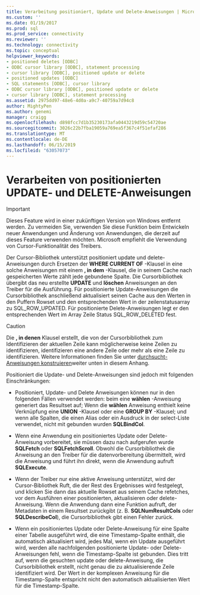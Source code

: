 ```yaml
---
title: Verarbeitung positioniert, Update und Delete-Anweisungen | Microsoft-Dokumentation
ms.custom: ''
ms.date: 01/19/2017
ms.prod: sql
ms.prod_service: connectivity
ms.reviewer: ''
ms.technology: connectivity
ms.topic: conceptual
helpviewer_keywords:
- positioned deletes [ODBC]
- ODBC cursor library [ODBC], statement processing
- cursor library [ODBC], positioned update or delete
- positioned updates [ODBC]
- SQL statements [ODBC], cursor library
- ODBC cursor library [ODBC], positioned update or delete
- cursor library [ODBC], statement processing
ms.assetid: 2975dd97-48e6-4d0a-a9c7-40759a7d94c8
author: MightyPen
ms.author: genemi
manager: craigg
ms.openlocfilehash: d898fcc7d1b35230173afa0443219d59c54720ae
ms.sourcegitcommit: 3026c22b7fba19059a769ea5f367c4f51efaf286
ms.translationtype: MT
ms.contentlocale: de-DE
ms.lasthandoff: 06/15/2019
ms.locfileid: "63057073"
---
```

# <a name="processing-positioned-update-and-delete-statements"></a>Verarbeiten von positionierten UPDATE- und DELETE-Anweisungen
> [!IMPORTANT]  
>  Dieses Feature wird in einer zukünftigen Version von Windows entfernt werden. Zu vermeiden Sie, verwenden Sie diese Funktion beim Entwickeln neuer Anwendungen und Änderung von Anwendungen, die derzeit auf dieses Feature verwenden möchten. Microsoft empfiehlt die Verwendung von Cursor-Funktionalität des Treibers.  
  
 Der Cursor-Bibliothek unterstützt positioniert update und delete-Anweisungen durch Ersetzen der **WHERE CURRENT OF** -Klausel in eine solche Anweisungen mit einem **, in dem** -Klausel, die in seinem Cache nach gespeicherten Werte zählt jede gebundene Spalte. Die Cursorbibliothek übergibt das neu erstellte **UPDATE** und **löschen** Anweisungen an den Treiber für die Ausführung. Für positionierte Update-Anweisungen die Cursorbibliothek anschließend aktualisiert seinen Cache aus den Werten in den Puffern Rowset und den entsprechenden Wert in der zeilenstatusarray zu SQL_ROW_UPDATED. Für positionierte Delete-Anweisungen legt er den entsprechenden Wert im Array Zeile Status SQL_ROW_DELETED fest.  
  
> [!CAUTION]  
>  Die **, in denen** Klausel erstellt, die von der Cursorbibliothek zum Identifizieren der aktuellen Zeile kann möglicherweise keine Zeilen zu identifizieren, identifizieren eine andere Zeile oder mehr als eine Zeile zu identifizieren. Weitere Informationen finden Sie unter [durchsucht-Anweisungen konstruieren](../../../odbc/reference/appendixes/constructing-searched-statements.md)weiter unten in diesem Anhang.  
  
 Positioniert die Update- und Delete-Anweisungen sind jedoch mit folgenden Einschränkungen:  
  
-   Positioniert, Update- und Delete Anweisungen können nur in den folgenden Fällen verwendet werden: beim eine **wählen** -Anweisung generiert das Resultset auf; Wenn die **wählen** Anweisung enthielt keine Verknüpfung eine  **UNION** -Klausel oder eine **GROUP BY** -Klausel; und wenn alle Spalten, die einen Alias oder ein Ausdruck in der select-Liste verwendet, nicht mit gebunden wurden **SQLBindCol**.  
  
-   Wenn eine Anwendung ein positioniertes Update oder Delete-Anweisung vorbereitet, sie müssen dazu nach aufgerufen wurde **SQLFetch** oder **SQLFetchScroll**. Obwohl die Cursorbibliothek die Anweisung an den Treiber für die datenvorbereitung übermittelt, wird die Anweisung und führt ihn direkt, wenn die Anwendung aufruft **SQLExecute**.  
  
-   Wenn der Treiber nur eine aktive Anweisung unterstützt, wird der Cursor-Bibliothek Ruft, die der Rest des Ergebnisses wird festgelegt, und klicken Sie dann das aktuelle Rowset aus seinem Cache refetches, vor dem Ausführen einer positionierten, aktualisieren oder delete-Anweisung. Wenn die Anwendung dann eine Funktion aufruft, der Metadaten in einem Resultset zurückgibt (z. B. **SQLNumResultCols** oder **SQLDescribeCol**), die Cursorbibliothek gibt einen Fehler zurück.  
  
-   Wenn ein positioniertes Update oder Delete-Anweisung für eine Spalte einer Tabelle ausgeführt wird, die eine Timestamp-Spalte enthält, die automatisch aktualisiert wird, jedes Mal, wenn ein Update ausgeführt wird, werden alle nachfolgenden positionierte Update- oder Delete-Anweisungen fehl, wenn die Timestamp-Spalte ist gebunden. Dies tritt auf, wenn die gesuchten update oder delete-Anweisung, die Cursorbibliothek erstellt, nicht genau die zu aktualisierende Zeile identifiziert wird. Der Wert in der komplexen Anweisung für die Timestamp-Spalte entspricht nicht den automatisch aktualisierten Wert für die Timestamp-Spalte.
